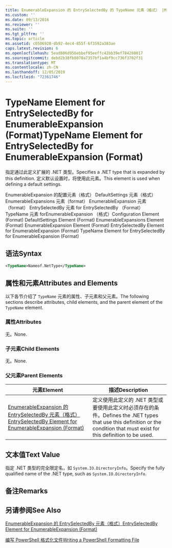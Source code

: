 ```yaml
---
title: EnumerableExpansion 的 EntrySelectedBy 的 TypeName 元素（格式） |Microsoft Docs
ms.custom: ''
ms.date: 09/13/2016
ms.reviewer: ''
ms.suite: ''
ms.tgt_pltfrm: ''
ms.topic: article
ms.assetid: c0506928-db92-4ec4-855f-6f3592a383ae
caps.latest.revision: 6
ms.openlocfilehash: 5ead806d956ebbef95eeffc42bb39ef784208017
ms.sourcegitcommit: debd2b38fb8070a7357bf1a4bf9cc736f3702f31
ms.translationtype: MT
ms.contentlocale: zh-CN
ms.lasthandoff: 12/05/2019
ms.locfileid: "72361746"
---
```

# <a name="typename-element-for-entryselectedby-for-enumerableexpansion-format"></a><span data-ttu-id="e9bec-102">TypeName Element for EntrySelectedBy for EnumerableExpansion (Format)</span><span class="sxs-lookup"><span data-stu-id="e9bec-102">TypeName Element for EntrySelectedBy for EnumerableExpansion (Format)</span></span>

<span data-ttu-id="e9bec-103">指定通过此定义扩展的 .NET 类型。</span><span class="sxs-lookup"><span data-stu-id="e9bec-103">Specifies a .NET type that is expanded by this definition.</span></span> <span data-ttu-id="e9bec-104">定义默认设置时，将使用此元素。</span><span class="sxs-lookup"><span data-stu-id="e9bec-104">This element is used when defining a default settings.</span></span>

<span data-ttu-id="e9bec-105">EnumerableExpansion 的配置元素（格式） DefaultSettings 元素（格式） EnumerableExpansions 元素（format） EnumerableExpansion 元素（format） EntrySelectedBy 元素 for EntrySelectedBy （Format） TypeName 元素 forEnumerableExpansion （格式）</span><span class="sxs-lookup"><span data-stu-id="e9bec-105">Configuration Element (Format) DefaultSettings Element (Format) EnumerableExpansions Element (Format) EnumerableExpansion Element (Format) EntrySelectedBy Element for EnumerableExpansion (Format) TypeName Element for EntrySelectedBy for EnumerableExpansion (Format)</span></span>

## <a name="syntax"></a><span data-ttu-id="e9bec-106">语法</span><span class="sxs-lookup"><span data-stu-id="e9bec-106">Syntax</span></span>

```xml
<TypeName>Nameof.NetType</TypeName>

```

## <a name="attributes-and-elements"></a><span data-ttu-id="e9bec-107">属性和元素</span><span class="sxs-lookup"><span data-stu-id="e9bec-107">Attributes and Elements</span></span>

<span data-ttu-id="e9bec-108">以下各节介绍了 `TypeName` 元素的属性、子元素和父元素。</span><span class="sxs-lookup"><span data-stu-id="e9bec-108">The following sections describe attributes, child elements, and the parent element of the `TypeName` element.</span></span>

### <a name="attributes"></a><span data-ttu-id="e9bec-109">属性</span><span class="sxs-lookup"><span data-stu-id="e9bec-109">Attributes</span></span>

<span data-ttu-id="e9bec-110">无。</span><span class="sxs-lookup"><span data-stu-id="e9bec-110">None.</span></span>

### <a name="child-elements"></a><span data-ttu-id="e9bec-111">子元素</span><span class="sxs-lookup"><span data-stu-id="e9bec-111">Child Elements</span></span>

<span data-ttu-id="e9bec-112">无。</span><span class="sxs-lookup"><span data-stu-id="e9bec-112">None.</span></span>

### <a name="parent-elements"></a><span data-ttu-id="e9bec-113">父元素</span><span class="sxs-lookup"><span data-stu-id="e9bec-113">Parent Elements</span></span>

|<span data-ttu-id="e9bec-114">元素</span><span class="sxs-lookup"><span data-stu-id="e9bec-114">Element</span></span>|<span data-ttu-id="e9bec-115">描述</span><span class="sxs-lookup"><span data-stu-id="e9bec-115">Description</span></span>|
|-------------|-----------------|
|[<span data-ttu-id="e9bec-116">EnumerableExpansion 的 EntrySelectedBy 元素（格式）</span><span class="sxs-lookup"><span data-stu-id="e9bec-116">EntrySelectedBy Element for EnumerableExpansion (Format)</span></span>](./entryselectedby-element-for-enumerableexpansion-format.md)|<span data-ttu-id="e9bec-117">定义使用此定义的 .NET 类型或要使用此定义时必须存在的条件。</span><span class="sxs-lookup"><span data-stu-id="e9bec-117">Defines the .NET types that use this definition or the condition that must exist for this definition to be used.</span></span>|

## <a name="text-value"></a><span data-ttu-id="e9bec-118">文本值</span><span class="sxs-lookup"><span data-stu-id="e9bec-118">Text Value</span></span>

<span data-ttu-id="e9bec-119">指定 .NET 类型的完全限定名，如 `System.IO.DirectoryInfo`。</span><span class="sxs-lookup"><span data-stu-id="e9bec-119">Specify the fully qualified name of the .NET type, such as `System.IO.DirectoryInfo`.</span></span>

## <a name="remarks"></a><span data-ttu-id="e9bec-120">备注</span><span class="sxs-lookup"><span data-stu-id="e9bec-120">Remarks</span></span>

## <a name="see-also"></a><span data-ttu-id="e9bec-121">另请参阅</span><span class="sxs-lookup"><span data-stu-id="e9bec-121">See Also</span></span>

[<span data-ttu-id="e9bec-122">EnumerableExpansion 的 EntrySelectedBy 元素（格式）</span><span class="sxs-lookup"><span data-stu-id="e9bec-122">EntrySelectedBy Element for EnumerableExpansion (Format)</span></span>](./entryselectedby-element-for-enumerableexpansion-format.md)

[<span data-ttu-id="e9bec-123">编写 PowerShell 格式化文件</span><span class="sxs-lookup"><span data-stu-id="e9bec-123">Writing a PowerShell Formatting File</span></span>](./writing-a-powershell-formatting-file.md)
